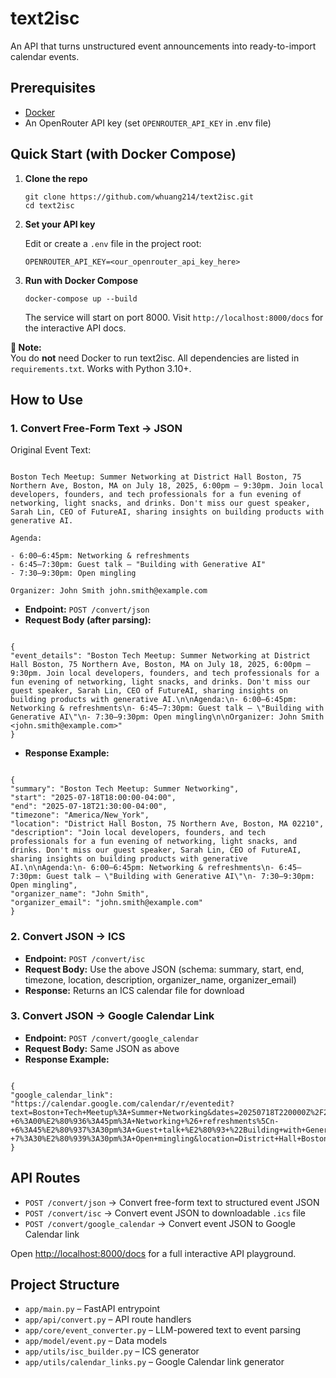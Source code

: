 # text2isc

An API that turns unstructured event announcements into ready-to-import calendar events.

## Prerequisites

- [Docker](https://www.docker.com/get-started)
- An OpenRouter API key (set `OPENROUTER_API_KEY` in .env file)

## Quick Start (with Docker Compose)

1. **Clone the repo**

   ```
   git clone https://github.com/whuang214/text2isc.git
   cd text2isc
   ```

2. **Set your API key**

   Edit or create a `.env` file in the project root:

   ```
   OPENROUTER_API_KEY=<our_openrouter_api_key_here>
   ```

3. **Run with Docker Compose**

   ```
   docker-compose up --build
   ```

   The service will start on port 8000. Visit `http://localhost:8000/docs` for the interactive API docs.

**📝 Note:**  
You do **not** need Docker to run text2isc. All dependencies are listed in `requirements.txt`. Works with Python 3.10+.

## How to Use

### 1. Convert Free-Form Text → JSON

Original Event Text:

```

Boston Tech Meetup: Summer Networking at District Hall Boston, 75 Northern Ave, Boston, MA on July 18, 2025, 6:00pm – 9:30pm. Join local developers, founders, and tech professionals for a fun evening of networking, light snacks, and drinks. Don't miss our guest speaker, Sarah Lin, CEO of FutureAI, sharing insights on building products with generative AI.

Agenda:

- 6:00–6:45pm: Networking & refreshments
- 6:45–7:30pm: Guest talk – "Building with Generative AI"
- 7:30–9:30pm: Open mingling

Organizer: John Smith john.smith@example.com

```

- **Endpoint:** `POST /convert/json`
- **Request Body (after parsing):**

```

{
"event_details": "Boston Tech Meetup: Summer Networking at District Hall Boston, 75 Northern Ave, Boston, MA on July 18, 2025, 6:00pm – 9:30pm. Join local developers, founders, and tech professionals for a fun evening of networking, light snacks, and drinks. Don't miss our guest speaker, Sarah Lin, CEO of FutureAI, sharing insights on building products with generative AI.\n\nAgenda:\n- 6:00–6:45pm: Networking & refreshments\n- 6:45–7:30pm: Guest talk – \"Building with Generative AI\"\n- 7:30–9:30pm: Open mingling\n\nOrganizer: John Smith <john.smith@example.com>"
}

```

- **Response Example:**

```

{
"summary": "Boston Tech Meetup: Summer Networking",
"start": "2025-07-18T18:00:00-04:00",
"end": "2025-07-18T21:30:00-04:00",
"timezone": "America/New_York",
"location": "District Hall Boston, 75 Northern Ave, Boston, MA 02210",
"description": "Join local developers, founders, and tech professionals for a fun evening of networking, light snacks, and drinks. Don't miss our guest speaker, Sarah Lin, CEO of FutureAI, sharing insights on building products with generative AI.\n\nAgenda:\n- 6:00–6:45pm: Networking & refreshments\n- 6:45–7:30pm: Guest talk – \"Building with Generative AI\"\n- 7:30–9:30pm: Open mingling",
"organizer_name": "John Smith",
"organizer_email": "john.smith@example.com"
}

```

### 2. Convert JSON → ICS

- **Endpoint:** `POST /convert/isc`
- **Request Body:** Use the above JSON (schema: summary, start, end, timezone, location, description, organizer_name, organizer_email)
- **Response:** Returns an ICS calendar file for download

### 3. Convert JSON → Google Calendar Link

- **Endpoint:** `POST /convert/google_calendar`
- **Request Body:** Same JSON as above
- **Response Example:**

```

{
"google_calendar_link": "https://calendar.google.com/calendar/r/eventedit?text=Boston+Tech+Meetup%3A+Summer+Networking&dates=20250718T220000Z%2F20250719T013000Z&details=Join+local+developers%2C+founders%2C+and+tech+professionals+for+a+fun+evening+of+networking%2C+light+snacks%2C+and+drinks.+Don%27t+miss+our+guest+speaker%2C+Sarah+Lin%2C+CEO+of+FutureAI%2C+sharing+insights+on+building+products+with+generative+AI.%5Cn%5CnAgenda%3A%5Cn-+6%3A00%E2%80%936%3A45pm%3A+Networking+%26+refreshments%5Cn-+6%3A45%E2%80%937%3A30pm%3A+Guest+talk+%E2%80%93+%22Building+with+Generative+AI%22%5Cn-+7%3A30%E2%80%939%3A30pm%3A+Open+mingling&location=District+Hall+Boston%2C+75+Northern+Ave%2C+Boston%2C+MA+02210"
}

```

## API Routes

- `POST /convert/json` → Convert free-form text to structured event JSON
- `POST /convert/isc` → Convert event JSON to downloadable `.ics` file
- `POST /convert/google_calendar` → Convert event JSON to Google Calendar link

Open [http://localhost:8000/docs](http://localhost:8000/docs) for a full interactive API playground.

## Project Structure

- `app/main.py` – FastAPI entrypoint
- `app/api/convert.py` – API route handlers
- `app/core/event_converter.py` – LLM-powered text to event parsing
- `app/model/event.py` – Data models
- `app/utils/isc_builder.py` – ICS generator
- `app/utils/calendar_links.py` – Google Calendar link generator
